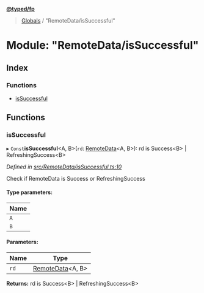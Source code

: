 **[@typed/fp](../README.md)**

> [Globals](../globals.md) / "RemoteData/isSuccessful"

# Module: "RemoteData/isSuccessful"

## Index

### Functions

* [isSuccessful](_remotedata_issuccessful_.md#issuccessful)

## Functions

### isSuccessful

▸ `Const`**isSuccessful**\<A, B>(`rd`: [RemoteData](_remotedata_remotedata_.md#remotedata)\<A, B>): rd is Success\<B> \| RefreshingSuccess\<B>

*Defined in [src/RemoteData/isSuccessful.ts:10](https://github.com/TylorS/typed-fp/blob/ac98ca1/src/RemoteData/isSuccessful.ts#L10)*

Check if RemoteData is Success or RefreshingSuccess

#### Type parameters:

Name |
------ |
`A` |
`B` |

#### Parameters:

Name | Type |
------ | ------ |
`rd` | [RemoteData](_remotedata_remotedata_.md#remotedata)\<A, B> |

**Returns:** rd is Success\<B> \| RefreshingSuccess\<B>
